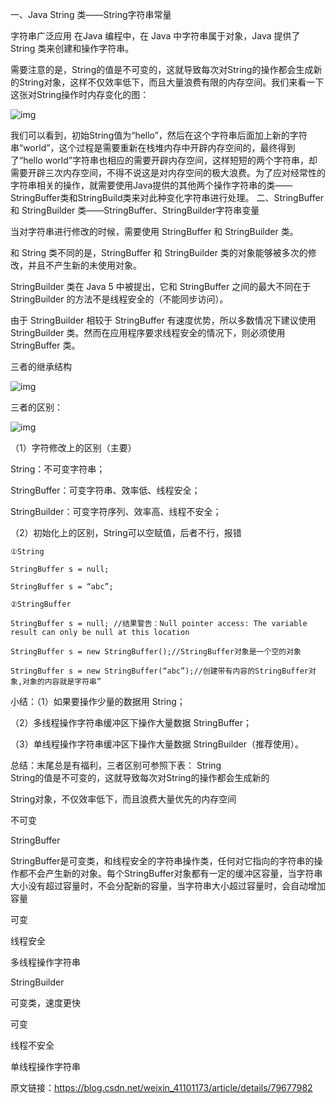 一、Java String 类——String字符串常量

字符串广泛应用 在Java 编程中，在 Java 中字符串属于对象，Java 提供了 String 类来创建和操作字符串。

需要注意的是，String的值是不可变的，这就导致每次对String的操作都会生成新的String对象，这样不仅效率低下，而且大量浪费有限的内存空间。我们来看一下这张对String操作时内存变化的图：

![img](https://img-blog.csdn.net/20180411091757991?watermark/2/text/aHR0cHM6Ly9ibG9nLmNzZG4ubmV0L3dlaXhpbl80MTEwMTE3Mw==/font/5a6L5L2T/fontsize/400/fill/I0JBQkFCMA==/dissolve/70)

我们可以看到，初始String值为“hello”，然后在这个字符串后面加上新的字符串“world”，这个过程是需要重新在栈堆内存中开辟内存空间的，最终得到了“hello world”字符串也相应的需要开辟内存空间，这样短短的两个字符串，却需要开辟三次内存空间，不得不说这是对内存空间的极大浪费。为了应对经常性的字符串相关的操作，就需要使用Java提供的其他两个操作字符串的类——StringBuffer类和StringBuild类来对此种变化字符串进行处理。
二、StringBuffer 和 StringBuilder 类——StringBuffer、StringBuilder字符串变量

当对字符串进行修改的时候，需要使用 StringBuffer 和 StringBuilder 类。

和 String 类不同的是，StringBuffer 和 StringBuilder 类的对象能够被多次的修改，并且不产生新的未使用对象。

StringBuilder 类在 Java 5 中被提出，它和 StringBuffer 之间的最大不同在于 StringBuilder 的方法不是线程安全的（不能同步访问）。

由于 StringBuilder 相较于 StringBuffer 有速度优势，所以多数情况下建议使用 StringBuilder 类。然而在应用程序要求线程安全的情况下，则必须使用 StringBuffer 类。

三者的继承结构

![img](https://img-blog.csdn.net/20180411092328691?watermark/2/text/aHR0cHM6Ly9ibG9nLmNzZG4ubmV0L3dlaXhpbl80MTEwMTE3Mw==/font/5a6L5L2T/fontsize/400/fill/I0JBQkFCMA==/dissolve/70)

三者的区别：

![img](https://img-blog.csdn.net/20180411092400746?watermark/2/text/aHR0cHM6Ly9ibG9nLmNzZG4ubmV0L3dlaXhpbl80MTEwMTE3Mw==/font/5a6L5L2T/fontsize/400/fill/I0JBQkFCMA==/dissolve/70)

（1）字符修改上的区别（主要）

String：不可变字符串；

StringBuffer：可变字符串、效率低、线程安全；

StringBuilder：可变字符序列、效率高、线程不安全；

（2）初始化上的区别，String可以空赋值，后者不行，报错

    ①String

    StringBuffer s = null;   

    StringBuffer s = “abc”;   

    ②StringBuffer

    StringBuffer s = null; //结果警告：Null pointer access: The variable result can only be null at this location

    StringBuffer s = new StringBuffer();//StringBuffer对象是一个空的对象

    StringBuffer s = new StringBuffer(“abc”);//创建带有内容的StringBuffer对象,对象的内容就是字符串”

小结：（1）如果要操作少量的数据用 String；

（2）多线程操作字符串缓冲区下操作大量数据 StringBuffer；

（3）单线程操作字符串缓冲区下操作大量数据 StringBuilder（推荐使用）。



总结：末尾总是有福利，三者区别可参照下表：
String 	
String的值是不可变的，这就导致每次对String的操作都会生成新的

String对象，不仅效率低下，而且浪费大量优先的内存空间 	

不可变 



StringBuffer 	

StringBuffer是可变类，和线程安全的字符串操作类，任何对它指向的字符串的操作都不会产生新的对象。每个StringBuffer对象都有一定的缓冲区容量，当字符串大小没有超过容量时，不会分配新的容量，当字符串大小超过容量时，会自动增加容量 	

可变 

线程安全 	

多线程操作字符串 	



StringBuilder

可变类，速度更快

可变

线程不安全

单线程操作字符串



原文链接：https://blog.csdn.net/weixin_41101173/article/details/79677982
